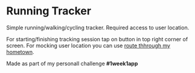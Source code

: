 # Running Tracker

Simple running/walking/cycling tracker.
Required access to user location.

For starting/finishing tracking session tap on button in top right corner of screen.
For mocking user location you can use [route thhrough my hometown](https://github.com/kifio/Running-Tracker/blob/master/yegoryevsk.gpx).

Made as part of my personall challenge **#1week1app** 